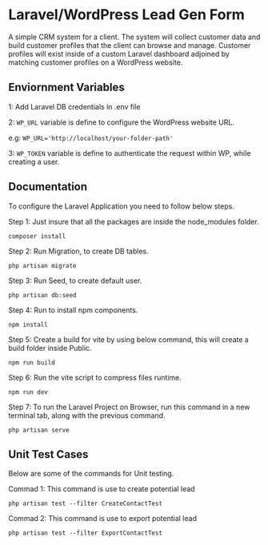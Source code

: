 
# Laravel/WordPress Lead Gen Form

A simple CRM system for a client. The system will collect customer data and build customer profiles that the client can browse and manage. Customer profiles will exist inside of a custom Laravel dashboard adjoined by matching customer profiles on a WordPress website.



## Enviornment Variables

1: Add Laravel DB credentials in .env file

2: `WP_URL` variable is define to configure the WordPress website URL.

e.g: `WP_URL='http://localhost/your-folder-path'`

3: `WP_TOKEN` variable is define to authenticate the request within WP, while creating a user.

## Documentation

To configure the Laravel Application you need to follow below steps.

Step 1: Just insure that all the packages are inside the node_modules folder.

`composer install`

Step 2: Run Migration, to create DB tables.

`php artisan migrate`

Step 3: Run Seed, to create default user.

`php artisan db:seed`

Step 4: Run to install npm components.

`npm install`

Step 5: Create a build for vite by using below command, this will create a build folder inside Public.

`npm run build`

Step 6: Run the vite script to compress files runtime.

`npm run dev`

Step 7: To run the Laravel Project on Browser, run this command in a new terminal tab, along with the previous command.

`php artisan serve`


## Unit Test Cases

Below are some of the commands for Unit testing.

Commad 1: This command is use to create potential lead

`php artisan test --filter CreateContactTest`

Commad 2: This command is use to export potential lead

`php artisan test --filter ExportContactTest`
